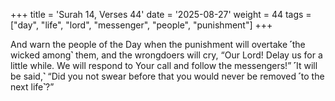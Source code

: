 +++
title = 'Surah 14, Verses 44'
date = '2025-08-27'
weight = 44
tags = ["day", "life", "lord", "messenger", "people", "punishment"]
+++

And warn the people of the Day when the punishment will overtake ˹the wicked among˺ them, and the wrongdoers will cry, “Our Lord! Delay us for a little while. We will respond to Your call and follow the messengers!” ˹It will be said,˺ “Did you not swear before that you would never be removed ˹to the next life˺?”